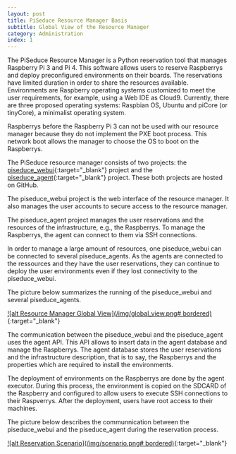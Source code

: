 ```yaml
---
layout: post
title: PiSeduce Resource Manager Basis
subtitle: Global View of the Resource Manager
category: Administration
index: 1
---
```


The PiSeduce Resource Manager is a Python reservation tool that manages Raspberry Pi 3 and Pi 4.
This software allows users to reserve Raspberrys and deploy preconfigured environments on their
boards. The reservations have limited duration in order to share the resources available.
Environments are Raspberry operating systems customized to meet the user requirements, for example,
using a Web IDE as Cloud9. Currently, there are three proposed operating systems: Raspbian OS,
Ubuntu and piCore (or tinyCore), a minimalist operating system.

Raspberrys before the Raspberry Pi 3 can not be used with our resource manager because they do not
implement the PXE boot process. This network boot allows the manager to choose the OS to boot on the
Raspberrys.

The PiSeduce resource manager consists of two projects: the
[piseduce_webui](http://github.com/seduceproject/piseduce_webui){:target="_blank"} project and the
[piseduce_agent](http://github.com/seduceproject/piseduce_agent){:target="_blank"} project. These both
projects are hosted on GitHub.

The piseduce_webui project is the web interface of the resource manager. It also manages the user
accounts to secure access to the resource manager.

The piseduce_agent project manages the user reservations and the resources of the infrastructure,
e.g., the Raspberrys. To manage the Raspberrys, the agent can connect to them via SSH connections.

In order to manage a large amount of resources, one piseduce_webui can be connected to several
piseduce_agents. As the agents are connected to the ressources and they have the user reservations,
they can continue to deploy the user environments even if they lost connectivity to the
piseduce_webui.

The picture below summarizes the running of the piseduce_webui and several piseduce_agents.

[![alt Resource Manager Global View](/img/global_view.png# bordered)](/img/global_view.png){:target="_blank"}

The communication between the piseduce_webui and the piseduce_agent uses the agent API. This API
allows to insert data in the agent database and manage the Raspberrys. The agent database stores the
user reservations and the infrastructure description, that is to say, the Raspberrys and the
properties which are required to install the environments.

The deployment of environments on the Raspberrys are done by the agent executor. During this
process, the environment is copied on the SDCARD of the Raspberry and configured to allow users
to execute SSH connections to their Raspverrys. After the deployment, users have root access to
their machines.

The picture below describes the communnication between the piseduce_webui and the piseduce_agent
during the reservation process.

[![alt Reservation Scenario](/img/scenario.png# bordered)](/img/scenario.png){:target="_blank"}
